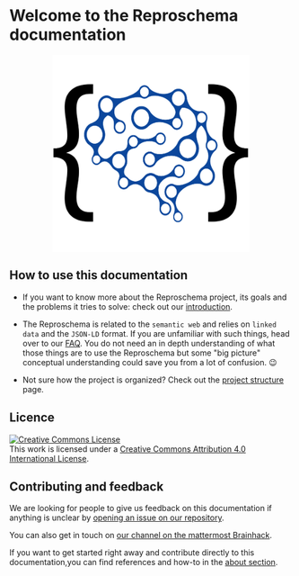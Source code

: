 # Welcome to the Reproschema documentation

<img
src="./img/reproschema_logo.png"
alt="reposchema_logo"
style="width: 350px; height: auto; display: block; margin-left: auto;  margin-right: auto;"/>

## How to use this documentation

- If you want to know more about the Reproschema project, its goals and the problems 
it tries to solve: check out our [introduction](./01_introduction.md).

- The Reproschema is related to the `semantic web` and relies on `linked data` 
and the `JSON-LD` format. If you are unfamiliar with such things, head over to 
our [FAQ](./98_FAQ.md). You do not need an in depth understanding of what those 
things are to use the Reproschema but some "big picture" conceptual understanding 
could save you from a lot of confusion. 😉

- Not sure how the project is organized? Check out the [project structure](./20_project_structure) 
page.

## Licence

<a rel="license" href="http://creativecommons.org/licenses/by/4.0/"><img alt="Creative Commons License" style="border-width:0" src="https://i.creativecommons.org/l/by/4.0/88x31.png" /></a><br />This work is licensed under a <a rel="license" href="http://creativecommons.org/licenses/by/4.0/">Creative Commons Attribution 4.0 International License</a>.

## Contributing and feedback

We are looking for people to give us feedback on this documentation if anything 
is unclear by [opening an issue on our repository](https://github.com/ReproNim/reproschema/issues).

You can also get in touch on [our channel on the mattermost Brainhack](https://mattermost.brainhack.org/brainhack/channels/repronim-reproschema).

If you want to get started right away and contribute directly to this 
documentation,you can find references and how-to in the [about section](./100_about_this_doc.md).
